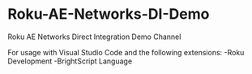# Roku-AE-Networks-DI-Demo
Roku AE Networks Direct Integration Demo Channel

For usage with Visual Studio Code and the following extensions:
-Roku Development
-BrightScript Language
